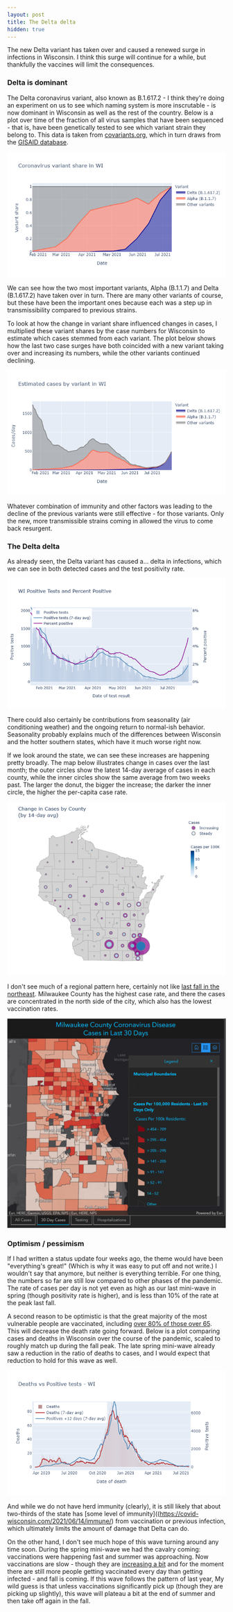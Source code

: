 ```yaml
---
layout: post
title: The Delta delta
hidden: true
---
```



The new Delta variant has taken over and caused a renewed surge in infections in Wisconsin. I think this surge will continue for a while, but thankfully the vaccines will limit the consequences.

### Delta is dominant
The Delta coronavirus variant, also known as B.1.617.2 - I think they're doing an experiment on us to see which naming system is more inscrutable - is now dominant in Wisconsin as well as the rest of the country. Below is a plot over time of the fraction of all virus samples that have been sequenced - that is, have been genetically tested to see which variant strain they belong to. This data is taken from [covariants.org](https://covariants.org/), which in turn draws from the [GISAID database](https://www.gisaid.org/index.php?id=209).

![Plot of variant share](../assets/Variant-Fraction_2021-07-28.png)

We can see how the two most important variants, Alpha (B.1.1.7) and Delta (B.1.617.2) have taken over in turn. There are many other variants of course, but these have been the important ones because each was a step up in transmissibility compared to previous strains. 

To look at how the change in variant share influenced changes in cases, I multiplied these variant shares by the case numbers for Wisconsin to estimate which cases stemmed from each variant. The plot below shows how the last two case surges have both coincided with a new variant taking over and increasing its numbers, while the other variants continued declining.

![Plot of variant cases](../assets/Variant-Cases_2021-07-28.png)

Whatever combination of immunity and other factors was leading to the decline of the previous variants were still effective - for those variants. Only the new, more transmissible strains coming in allowed the virus to come back resurgent.

### The Delta delta
As already seen, the Delta variant has caused a... delta in infections, which we can see in both detected cases and the test positivity rate.

![Pos-Positivity plot](../assets/Pos-Positivity-WI_2021-07-28.png)

There could also certainly be contributions from seasonality (air conditioning weather) and the ongoing return to normal-ish behavior. Seasonality probably explains much of the differences between Wisconsin and the hotter southern states, which have it much worse right now.

If we look around the state, we can see these increases are happening pretty broadly. The map below illustrates change in cases over the last month; the outer circles show the latest 14-day average of cases in each county, while the inner circles show the same average from two weeks past. The larger the donut, the bigger the increase; the darker the inner circle, the higher the per-capita case rate.  

![Map of case increases](../assets/Map-CaseChange-WI_2021-07-28.png)

I don't see much of a regional pattern here, certainly not like [last fall in the northeast](https://covid-wisconsin.com/2020/10/11/status-update/#the-northeast). Milwaukee County has the highest case rate, and there the cases are concentrated in the north side of the city, which also has the lowest vaccination rates.

![Milwaukee cases](../assets/Milwaukee-Map-Cases_2021-07-28.png)

### Optimism / pessimism
If I had written a status update four weeks ago, the theme would have been "everything's great!" (Which is why it was easy to put off and not write.) I wouldn't say that anymore, but neither is everything terrible. For one thing, the numbers so far are still low compared to other phases of the pandemic. The rate of cases per day is not yet even as high as our last mini-wave in spring (though positivity rate is higher), and is less than 10% of the rate at the peak last fall.

A second reason to be optimistic is that the great majority of the most vulnerable people are vaccinated, including [over 80% of those over 65](https://www.dhs.wisconsin.gov/covid-19/vaccine-data.htm). This will decrease the death rate going forward. Below is a plot comparing cases and deaths in Wisconsin over the course of the pandemic, scaled to roughly match up during the fall peak. The late spring mini-wave already saw a reduction in the ratio of deaths to cases, and I would expect that reduction to hold for this wave as well.

![Deaths-Cases plot](../assets/Cases-Deaths-WI_2021-07-28.png)

And while we do not have herd immunity (clearly), it is still likely that about two-thirds of the state has [some level of immunity]((https://covid-wisconsin.com/2021/06/14/immune/) from vaccination or previous infection, which ultimately limits the amount of damage that Delta can do. 

On the other hand, I don't see much hope of this wave turning around any time soon. During the spring mini-wave we had the cavalry coming: vaccinations were happening fast and summer was approaching. Now vaccinations are slow - though they are [increasing a bit](https://twitter.com/MattBayerWI/status/1419775999949131778) and for the moment there are still more people getting vaccinated every day than getting infected - and fall is coming. If this wave follows the pattern of last year, My wild guess is that unless vaccinations significantly pick up (though they are picking up slightly), this wave will plateau a bit at the end of summer and then take off again in the fall. 
